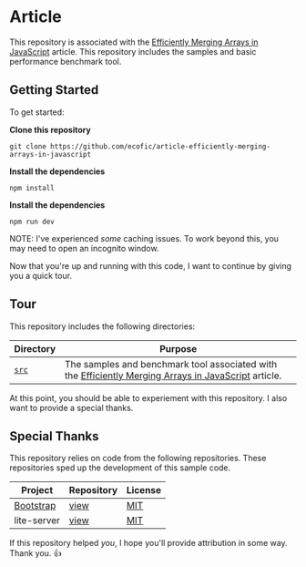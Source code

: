# Article
This repository is associated with the [Efficiently Merging Arrays in JavaScript](https://medium.com/@chad.campbell/efficiently-merging-arrays-in-javascript-32993788a8b2) article.
This repository includes the samples and basic performance benchmark tool.

## Getting Started
To get started:

**Clone this repository**
```
git clone https://github.com/ecofic/article-efficiently-merging-arrays-in-javascript
```

**Install the dependencies**
```
npm install
```

**Install the dependencies**
```
npm run dev
```

NOTE: I've experienced _some_ caching issues. 
To work beyond this, you may need to open an incognito window.

Now that you're up and running with this code, I want to continue by giving you a quick tour.

## Tour
This repository includes the following directories:

| Directory       | Purpose                                                                                                   |
|-----------------|-----------------------------------------------------------------------------------------------------------|
| [`src`](./src/) | The samples and benchmark tool associated with the [Efficiently Merging Arrays in JavaScript](https://medium.com/@chad.campbell/efficiently-merging-arrays-in-javascript-32993788a8b2) article. |

At this point, you should be able to experiement with this repository.
I also want to provide a special thanks.

## Special Thanks
This repository relies on code from the following repositories.
These repositories sped up the development of this sample code.

| Project                                | Repository                                      | License                                                          |
|----------------------------------------|-------------------------------------------------|------------------------------------------------------------------|
| [Bootstrap](https://getbootstrap.com/) | [view](https://github.com/twbs/bootstrap)       | [MIT](https://github.com/twbs/bootstrap/blob/main/LICENSE)       |
| lite-server                            | [view](https://github.com/johnpapa/lite-server) | [MIT](https://github.com/johnpapa/lite-server/blob/main/LICENSE) |

If this repository helped _you_, I hope you'll provide attribution in some way. 
Thank you. 👍